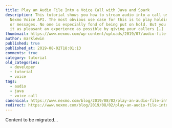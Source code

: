 ```yaml
---
title: Play an Audio File Into a Voice Call with Java and Spark
description: This tutorial shows you how to stream audio into a call using the
  Nexmo Voice API. The most obvious use case for this is to play holding music
  or messages. No one is especially fond of being put on hold. But you can make
  it as pleasant an experience as possible by giving your callers […]
thumbnail: https://www.nexmo.com/wp-content/uploads/2019/07/audio-file-java.png
author: marklewin
published: true
published_at: 2019-08-02T18:01:13
comments: true
category: tutorial
old_categories:
  - developer
  - tutorial
  - voice
tags:
  - audio
  - java
  - voice-call
canonical: https://www.nexmo.com/blog/2019/08/02/play-an-audio-file-into-a-voice-call-with-java-and-spark-dr
redirect: https://www.nexmo.com/blog/2019/08/02/play-an-audio-file-into-a-voice-call-with-java-and-spark-dr
---
```

Content to be migrated...